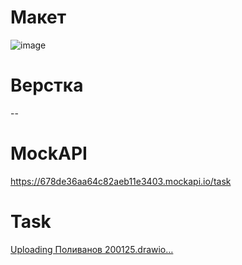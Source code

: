 # Макет
![image](https://github.com/user-attachments/assets/ac769021-23bc-478a-87c0-be3133a5423b)

# Верстка
--

# MockAPI
https://678de36aa64c82aeb11e3403.mockapi.io/task

# Task
[Uploading Поливанов 200125.drawio…]()


